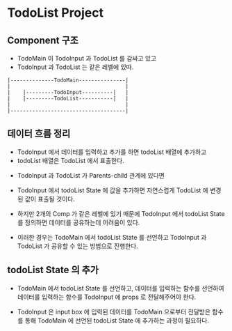 # TodoList Project

## Component 구조

- TodoMain 이 TodoInput 과 TodoList 를 감싸고 있고
- TodoInput 과 TodoList 는 같은 레벨에 있따.

```
|--------------TodoMain---------------|
|                                     |
|    |---------TodoInput----------|   |
|    |---------TodoList-----------|   |
|                                     |
|-------------------------------------|
```

## 데이터 흐름 정리

- TodoInput 에서 데이터를 입력하고 추가를 하면 todoList 배열에 추가하고
- todoList 배열은 TodoList 에서 표출한다.

* TodoInput 과 TodoList 가 Parents-child 관계에 있다면
* TodoInput 에서 todoList State 에 값을 추가하면 자연스럽게 TodoList 에 변경된 값이 표출될 것이다.

* 하지만 2개의 Comp 가 같은 레벨에 있기 때문에 TodoInput 에서 todoList State 를 정의하면 데이터를 공유하는데 어려움이 있다.
* 이러한 경우는 TodoMain 에서 todoList State 를 선언하고 TodoInput 과 TodoList 가 공유할 수 있는 방법으로 진행한다.

## todoList State 의 추가

- TodoMain 에서 todoList State 를 선언하고, 데이터를 입력하는 함수를 선언하여 데이터를 입력하는 함수를 TodoInput 에 props 로 전달해주어야 한다.

* TodoInput 은 input box 에 입력된 데이터를 TodoMain 으로부터 전달받은 함수를 통해 TodoMain 에 선언된 todoList State 에 추가하는 과정이 필요하다.
